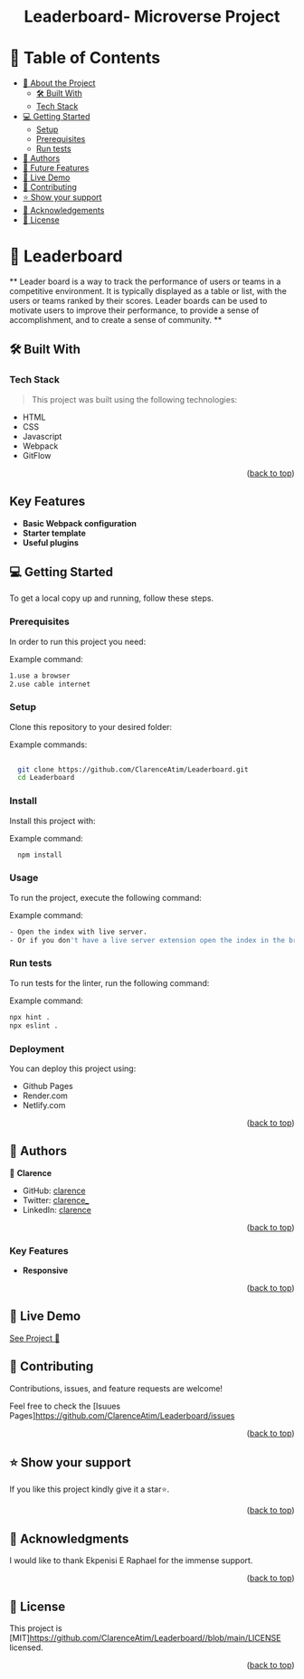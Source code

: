 <a name="readme-top"></a>

<div align="center">

  <h1><b>Leaderboard- Microverse Project</b></h1>

</div>
<!-- TABLE OF CONTENTS -->

# 📗 Table of Contents

- [📖 About the Project](#about-project)
  - [🛠 Built With](#built-with)
  - [Tech Stack](#tech-stack)
- [💻 Getting Started](#getting-started)
  - [Setup](#setup)
  - [Prerequisites](#prerequisites)
  - [Run tests](#run-tests)
- [👥 Authors](#authors)
- [🔭 Future Features](#future-features)
- [🚀 Live Demo](#live-demo)
- [🤝 Contributing](#contributing)
- [⭐️ Show your support](#support)
- [🙏 Acknowledgements](#acknowledgements)
- [📝 License](#license)

<!-- PROJECT DESCRIPTION -->

# 📖 Leaderboard <a name="about-project"></a>

** Leader board is a way to track the performance of users or teams in a competitive environment. It is typically displayed as a table or list, with the users or teams ranked by their scores. Leader boards can be used to motivate users to improve their performance, to provide a sense of accomplishment, and to create a sense of community. **

## 🛠 Built With <a name="built-with"></a>

### Tech Stack <a name="tech-stack"></a>

> This project was built using the following technologies:

  - HTML
  - CSS
  - Javascript
  - Webpack 
  - GitFlow

<p align="right">(<a href="#readme-top">back to top</a>)</p>

## Key Features


- **Basic Webpack configuration**
- **Starter template**
- **Useful plugins**


<!-- GETTING STARTED -->

## 💻 Getting Started <a name="getting-started"></a>



To get a local copy up and running, follow these steps.

### Prerequisites

In order to run this project you need:


Example command:

```sh
1.use a browser
2.use cable internet
```
 

### Setup

Clone this repository to your desired folder:


Example commands:

```sh
  
  git clone https://github.com/ClarenceAtim/Leaderboard.git
  cd Leaderboard


```


### Install

Install this project with:


Example command:

```sh
  npm install
```


### Usage

To run the project, execute the following command:


Example command:

```sh
- Open the index with live server.
- Or if you don't have a live server extension open the index in the browser by clicking on the file .
```


### Run tests

To run tests for the linter, run the following command:


Example command:

```sh
npx hint .
npx eslint .
```


### Deployment

You can deploy this project using:

- Github Pages
- Render.com
- Netlify.com



<p align="right">(<a href="#readme-top">back to top</a>)</p>

## 👥 Authors <a name="authors"></a>

👤 **Clarence**

- GitHub: [clarence](https://github.com/ClarenceAtim)
- Twitter: [clarence_](https://twitter.com/BlissTecla?t=Hh-kSP7LFGXpD04CxIsLiw&s=08_)
- LinkedIn: [clarence](https://www.linkedin.com/in/tegum-clarence-615b58200)



<p align="right">(<a href="#readme-top">back to top</a>)</p>

<!-- FUTURE FEATURES -->
### Key Features <a name="key-features"></a>

- **Responsive**

<p align="right">(<a href="#readme-top">back to top</a>)</p>

<!-- LIVE DEMO -->


## 🚀 Live Demo <a name="live-demo"></a>

<a href="https://clarenceatim.github.io/Leaderboard/"> See Project 🚀</a> 

<!-- CONTRIBUTING -->

## 🤝 Contributing <a name="contributing"></a>

Contributions, issues, and feature requests are welcome!

Feel free to check the [Isuues Pages]https://github.com/ClarenceAtim/Leaderboard/issues


<p align="right">(<a href="#readme-top">back to top</a>)</p>

<!-- SUPPORT -->

## ⭐️ Show your support <a name="support"></a>


If you like this project kindly give it a star⭐️.

<p align="right">(<a href="#readme-top">back to top</a>)</p>

<!-- ACKNOWLEDGEMENTS -->

## 🙏 Acknowledgments <a name="acknowledgements"></a>


I would like to thank Ekpenisi E Raphael for the immense support.

<p align="right">(<a href="#readme-top">back to top</a>)</p>


<!-- LICENSE -->

## 📝 License <a name="license"></a>

This project is [MIT]https://github.com/ClarenceAtim/Leaderboard//blob/main/LICENSE licensed.


<p align="right">(<a href="#readme-top">back to top</a>)</p>